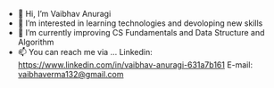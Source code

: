 - 👋 Hi, I’m Vaibhav Anuragi
- 👀 I’m interested in learning technologies and devoloping new skills
- 🌱 I’m currently improving CS Fundamentals and Data Structure and Algorithm
- 📫 You can reach me via ...
         Linkedin: https://www.linkedin.com/in/vaibhav-anuragi-631a7b161
         E-mail: vaibhaverma132@gmail.com

<!---
vaibhav132/vaibhav132 is a ✨ special ✨ repository because its `README.md` (this file) appears on your GitHub profile.
You can click the Preview link to take a look at your changes.
--->
